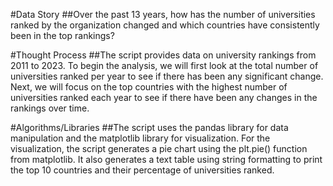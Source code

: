 #Data Story
##Over the past 13 years, how has the number of universities ranked by the organization changed and which countries have consistently been in the top rankings?

#Thought Process
##The script provides data on university rankings from 2011 to 2023. To begin the analysis, we will first look at the total number of universities ranked per year to see if there has been any significant change. Next, we will focus on the top countries with the highest number of universities ranked each year to see if there have been any changes in the rankings over time.

#Algorithms/Libraries
##The script uses the pandas library for data manipulation and the matplotlib library for visualization. For the visualization, the script generates a pie chart using the plt.pie() function from matplotlib. It also generates a text table using string formatting to print the top 10 countries and their percentage of universities ranked.




